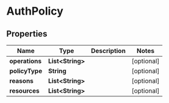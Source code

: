 

# AuthPolicy


## Properties

| Name | Type | Description | Notes |
|------------ | ------------- | ------------- | -------------|
|**operations** | **List&lt;String&gt;** |  |  [optional] |
|**policyType** | **String** |  |  [optional] |
|**reasons** | **List&lt;String&gt;** |  |  [optional] |
|**resources** | **List&lt;String&gt;** |  |  [optional] |



